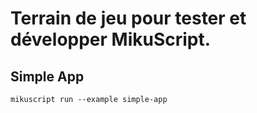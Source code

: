 # Terrain de jeu pour tester et développer MikuScript.

## Simple App

```
mikuscript run --example simple-app
```
